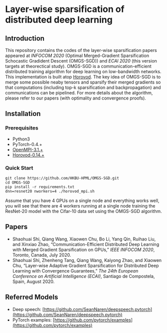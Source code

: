# Layer-wise sparsification of distributed deep learning
## Introduction
This repository contains the codes of the layer-wise sparsification papers appeared at *INFOCOM 2020* (Optimal Merged-Gradient Sparsification Schocastic Gradident Descent (OMGS-SGD)) and *ECAI 2020* (this version targets at theorectical study). OMGS-SGD is a communication-efficient distributed training algorithm for deep learning on low-bandwidth networks. This implementation is built atop [Horovod](https://github.com/horovod/horovod). The key idea of OMGS-SGD is to merge some possible neaby tensors and sparsify their merged gradients so that computations (including top-k sparsification and backpropagation) and communications can be pipelined. For more details about the algorithm, please refer to our papers (with optimality and convergence proofs).

## Installation
### Prerequisites
- Python3
- PyTorch-0.4.+
- [OpenMPI-3.1.+](https://www.open-mpi.org/software/ompi/v3.1/)
- [Horovod-0.14.+](https://github.com/horovod/horovod)

### Quick Start
```
git clone https://github.com/HKBU-HPML/OMGS-SGD.git
cd OMGS-SGD 
pip install -r requirements.txt
dnn=resnet20 nworkers=4 ./horovod_mpi.sh
```
Assume that you have 4 GPUs on a single node and everything works well, you will see that there are 4 workers running at a single node training the ResNet-20 model with the Cifar-10 data set using the OMGS-SGD algorithm.
## Papers
- Shaohuai Shi, Qiang Wang, Xiaowen Chu, Bo Li, Yang Qin, Ruihao Liu, and Xinxiao Zhao, “Communication-Efficient Distributed Deep Learning with Merged Gradient Sparsification on GPUs,” *IEEE INFOCOM 2020*, Toronto, Canada, July 2020.
- Shaohuai Shi, Zhenheng Tang, Qiang Wang, Kaiyong Zhao, and Xiaowen Chu, “Layer-wise Adaptive Gradient Sparsification for Distributed Deep Learning with Convergence Guarantees,” *The 24th European Conference on Artificial Intelligence (ECAI)*, Santiago de Compostela, Spain, August 2020.
## Referred Models
- Deep speech: [https://github.com/SeanNaren/deepspeech.pytorch](https://github.com/SeanNaren/deepspeech.pytorch)
- PyTorch examples: [https://github.com/pytorch/examples](https://github.com/pytorch/examples)
